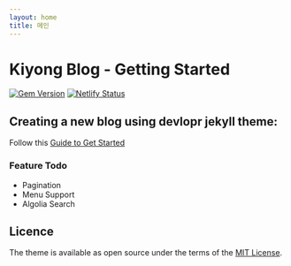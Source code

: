 ```yaml
---
layout: home
title: 메인
---
```


# Kiyong Blog - Getting Started

[![Gem Version](https://badge.fury.io/rb/devlopr.svg)](https://badge.fury.io/rb/devlopr)
[![Netlify Status](https://api.netlify.com/api/v1/badges/4232ac2b-63e0-4c78-92e0-e95aad5ab8c3/deploy-status)](https://app.netlify.com/sites/devlopr/deploys)

## Creating a new blog using devlopr jekyll theme:

Follow this [Guide to Get Started](https://sujaykundu.com/jekyll/2019/06/22/building-a-blog-using-devlopr-jekyll-theme.html)

### Feature Todo

- Pagination
- Menu Support
- Algolia Search




 









  





## Licence

The theme is available as open source under the terms of the [MIT License](https://opensource.org/licenses/MIT).


